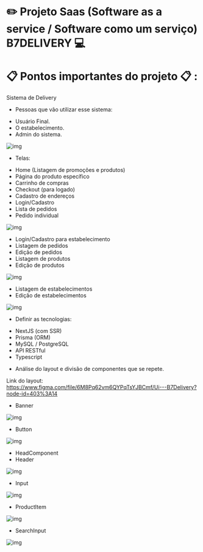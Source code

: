 # :pencil2: Projeto Saas (Software as a service / Software como um serviço) B7DELIVERY :computer:

# :clipboard: Pontos importantes do projeto :clipboard: :

Sistema de Delivery

* Pessoas que vão utilizar esse sistema:

- Usuário Final.
- O estabelecimento.
- Admin do sistema.

![img](./README/mapaMental.png)

* Telas:

- Home (Listagem de promoções e produtos)
- Página do produto específico
- Carrinho de compras
- Checkout (para logado)
- Cadastro de endereços
- Login/Cadastro
- Lista de pedidos
- Pedido individual

![img](./README/mapaMental2.png)

- Login/Cadastro para estabelecimento
- Listagem de pedidos
- Edição de pedidos
- Listagem de produtos
- Edição de produtos

![img](./README/mapaMental3.png)

- Listagem de estabelecimentos
- Edição de estabelecimentos

![img](./README/mapaMental4.png)

* Definir as tecnologias:

- NextJS (com SSR)
- Prisma (ORM)
- MySQL / PostgreSQL
- API RESTful
- Typescript

* Análise do layout e divisão de componentes que se repete.

Link do layout: https://www.figma.com/file/6M8Pq62vm6QYPqTsYJBCmf/Ui---B7Delivery?node-id=403%3A14

- Banner

![img](./README/Banner.png)

- Button

![img](./README/Buttons.png)

- HeadComponent
- Header

![img](./README/Header.png)

- Input

![img](./README/Inputs.png)

- ProductItem

![img](./README/ProductItems.png)

- SearchInput

![img](./README/SearchInput.png)
